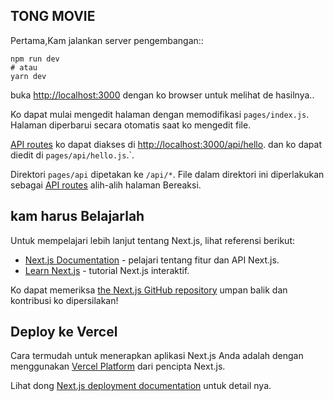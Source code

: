 

## TONG MOVIE

Pertama,Kam jalankan server pengembangan::

```dasar
npm run dev
# atau
yarn dev
```

buka [http://localhost:3000](http://localhost:3000) dengan ko browser untuk melihat de hasilnya..

Ko dapat mulai mengedit halaman dengan memodifikasi `pages/index.js`. Halaman diperbarui secara otomatis saat ko mengedit file.

[API routes](https://nextjs.org/docs/api-routes/introduction) ko dapat diakses di [http://localhost:3000/api/hello](http://localhost:3000/api/hello). dan  ko  dapat diedit di `pages/api/hello.js`.`.

Direktori `pages/api` dipetakan ke `/api/*`. File dalam direktori ini diperlakukan sebagai [API routes](https://nextjs.org/docs/api-routes/introduction) alih-alih halaman Bereaksi.

## kam harus Belajarlah 

Untuk mempelajari lebih lanjut tentang Next.js, lihat referensi berikut:

- [Next.js Documentation](https://nextjs.org/docs) - pelajari tentang fitur dan API Next.js.
- [Learn Next.js](https://nextjs.org/learn) - tutorial Next.js interaktif.

Ko dapat memeriksa [the Next.js GitHub repository](https://github.com/vercel/next.js/) umpan balik dan kontribusi ko dipersilakan!

## Deploy ke Vercel
Cara termudah untuk menerapkan aplikasi Next.js Anda adalah dengan menggunakan [Vercel Platform](https://vercel.com/new?utm_medium=default-template&filter=next.js&utm_source=create-next-app&utm_campaign=create-next-app-readme) dari pencipta Next.js.

Lihat dong [Next.js deployment documentation](https://nextjs.org/docs/deployment) untuk detail nya.
